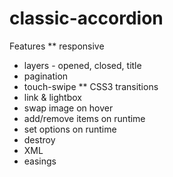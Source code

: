 classic-accordion
=================

Features
** responsive
* layers - opened, closed, title
* pagination
* touch-swipe
** CSS3 transitions
* link & lightbox
* swap image on hover
* add/remove items on runtime
* set options on runtime
* destroy
* XML
* easings